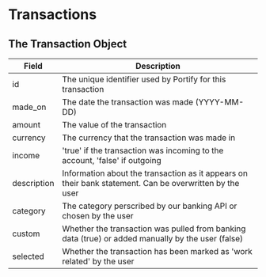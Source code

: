 # Transactions

## The Transaction Object

Field | Description
--------- | -----------
id | The unique identifier used by Portify for this transaction
made_on | The date the transaction was made (YYYY-MM-DD)
amount | The value of the transaction
currency | The currency that the transaction was made in
income | 'true' if the transaction was incoming to the account, 'false' if outgoing
description | Information about the transaction as it appears on their bank statement. Can be overwritten by the user
category | The category perscribed by our banking API or chosen by the user
custom | Whether the transaction was pulled from banking data (true) or added manually by the user (false)
selected | Whether the transaction has been marked as 'work related' by the user 
